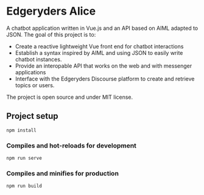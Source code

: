 # Edgeryders Alice

A chatbot application written in Vue.js and an API based on AIML adapted to JSON. The goal of this project is to: 

- Create a reactive lightweight Vue front end for chatbot interactions
- Establish a syntax inspired by AIML and using JSON to easily write chatbot instances.
- Provide an interopable API that works on the web and with messenger applications
- Interface with the Edgeryders Discourse platform to create and retrieve topics or users.</li></ul> 

The project is open source and under MIT license.

## Project setup

```
npm install
```

### Compiles and hot-reloads for development

```
npm run serve
```

### Compiles and minifies for production

```
npm run build
```
